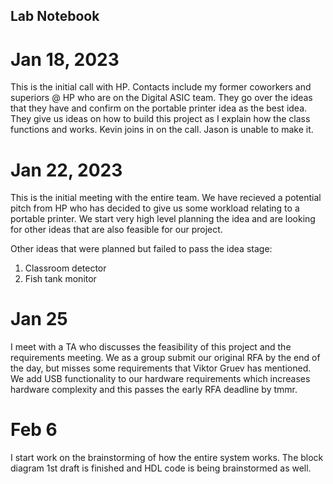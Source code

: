 ## Lab Notebook

# Jan 18, 2023

This is the initial call with HP. Contacts include my former coworkers and superiors @ HP who are on the Digital ASIC team. They go over the ideas that they have and confirm on the portable printer idea as the best idea. They give us ideas on how to build this project as I explain how the class functions and works. 
Kevin joins in on the call. Jason is unable to make it. 
# Jan 22, 2023 

This is the initial meeting with the entire team. We have recieved a potential pitch from HP who has decided to give us some workload relating to a portable printer. We start very high level planning the idea and are looking for other ideas that are also feasible for our project.

Other ideas that were planned but failed to pass the idea stage:

1. Classroom detector 
2. Fish tank monitor

# Jan 25

I meet with a TA who discusses the feasibility of this project and the requirements meeting. We as a group submit our original RFA by the end of the day, but misses some requirements that Viktor Gruev has mentioned. We add USB functionality to our hardware requirements which increases hardware complexity and this passes the early RFA deadline by tmmr. 


# Feb 6 

I start work on the brainstorming of how the entire system works. The block diagram 1st draft is finished and HDL code is being brainstormed as well. 

